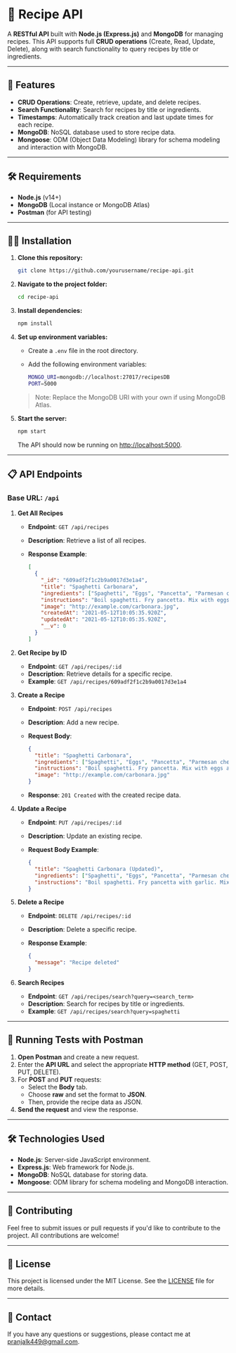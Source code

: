 # 🍲 Recipe API

A **RESTful API** built with **Node.js (Express.js)** and **MongoDB** for managing recipes. This API supports full **CRUD operations** (Create, Read, Update, Delete), along with search functionality to query recipes by title or ingredients.

---

## 🚀 Features

- **CRUD Operations**: Create, retrieve, update, and delete recipes.
- **Search Functionality**: Search for recipes by title or ingredients.
- **Timestamps**: Automatically track creation and last update times for each recipe.
- **MongoDB**: NoSQL database used to store recipe data.
- **Mongoose**: ODM (Object Data Modeling) library for schema modeling and interaction with MongoDB.

---

## 🛠️ Requirements

- **Node.js** (v14+)
- **MongoDB** (Local instance or MongoDB Atlas)
- **Postman** (for API testing)

---

## 🧑‍💻 Installation

1. **Clone this repository:**

    ```bash
    git clone https://github.com/yourusername/recipe-api.git
    ```

2. **Navigate to the project folder:**

    ```bash
    cd recipe-api
    ```

3. **Install dependencies:**

    ```bash
    npm install
    ```

4. **Set up environment variables:**

    - Create a `.env` file in the root directory.
    - Add the following environment variables:

      ```bash
      MONGO_URI=mongodb://localhost:27017/recipesDB
      PORT=5000
      ```

    > Note: Replace the MongoDB URI with your own if using MongoDB Atlas.

5. **Start the server:**

    ```bash
    npm start
    ```

    The API should now be running on [http://localhost:5000](http://localhost:5000).

---

## 📋 API Endpoints

### Base URL: `/api`

1. **Get All Recipes**

   - **Endpoint**: `GET /api/recipes`
   - **Description**: Retrieve a list of all recipes.
   - **Response Example**:

     ```json
     [
       {
         "_id": "609adf2f1c2b9a0017d3e1a4",
         "title": "Spaghetti Carbonara",
         "ingredients": ["Spaghetti", "Eggs", "Pancetta", "Parmesan cheese", "Black pepper"],
         "instructions": "Boil spaghetti. Fry pancetta. Mix with eggs and cheese. Toss and serve.",
         "image": "http://example.com/carbonara.jpg",
         "createdAt": "2021-05-12T10:05:35.920Z",
         "updatedAt": "2021-05-12T10:05:35.920Z",
         "__v": 0
       }
     ]
     ```

2. **Get Recipe by ID**

   - **Endpoint**: `GET /api/recipes/:id`
   - **Description**: Retrieve details for a specific recipe.
   - **Example**: `GET /api/recipes/609adf2f1c2b9a0017d3e1a4`

3. **Create a Recipe**

   - **Endpoint**: `POST /api/recipes`
   - **Description**: Add a new recipe.
   - **Request Body**:

     ```json
     {
       "title": "Spaghetti Carbonara",
       "ingredients": ["Spaghetti", "Eggs", "Pancetta", "Parmesan cheese", "Black pepper"],
       "instructions": "Boil spaghetti. Fry pancetta. Mix with eggs and cheese. Toss and serve.",
       "image": "http://example.com/carbonara.jpg"
     }
     ```

   - **Response**: `201 Created` with the created recipe data.

4. **Update a Recipe**

   - **Endpoint**: `PUT /api/recipes/:id`
   - **Description**: Update an existing recipe.
   - **Request Body Example**:

     ```json
     {
       "title": "Spaghetti Carbonara (Updated)",
       "ingredients": ["Spaghetti", "Eggs", "Pancetta", "Parmesan cheese", "Black pepper", "Garlic"],
       "instructions": "Boil spaghetti. Fry pancetta with garlic. Mix with eggs and cheese. Toss and serve."
     }
     ```

5. **Delete a Recipe**

   - **Endpoint**: `DELETE /api/recipes/:id`
   - **Description**: Delete a specific recipe.
   - **Response Example**:

     ```json
     {
       "message": "Recipe deleted"
     }
     ```

6. **Search Recipes**

   - **Endpoint**: `GET /api/recipes/search?query=<search_term>`
   - **Description**: Search for recipes by title or ingredients.
   - **Example**: `GET /api/recipes/search?query=spaghetti`

---

## 🧪 Running Tests with Postman

1. **Open Postman** and create a new request.
2. Enter the **API URL** and select the appropriate **HTTP method** (GET, POST, PUT, DELETE).
3. For **POST** and **PUT** requests:
   - Select the **Body** tab.
   - Choose **raw** and set the format to **JSON**.
   - Then, provide the recipe data as JSON.
4. **Send the request** and view the response.


---

## 🛠️ Technologies Used

- **Node.js**: Server-side JavaScript environment.
- **Express.js**: Web framework for Node.js.
- **MongoDB**: NoSQL database for storing data.
- **Mongoose**: ODM library for schema modeling and MongoDB interaction.

---

## 👥 Contributing

Feel free to submit issues or pull requests if you'd like to contribute to the project. All contributions are welcome!

---

## 📜 License

This project is licensed under the MIT License. See the [LICENSE](LICENSE) file for more details.

---

## 📧 Contact

If you have any questions or suggestions, please contact me at [pranjalk449@gmail.com](mailto:pranjalk449@gmail.com).

